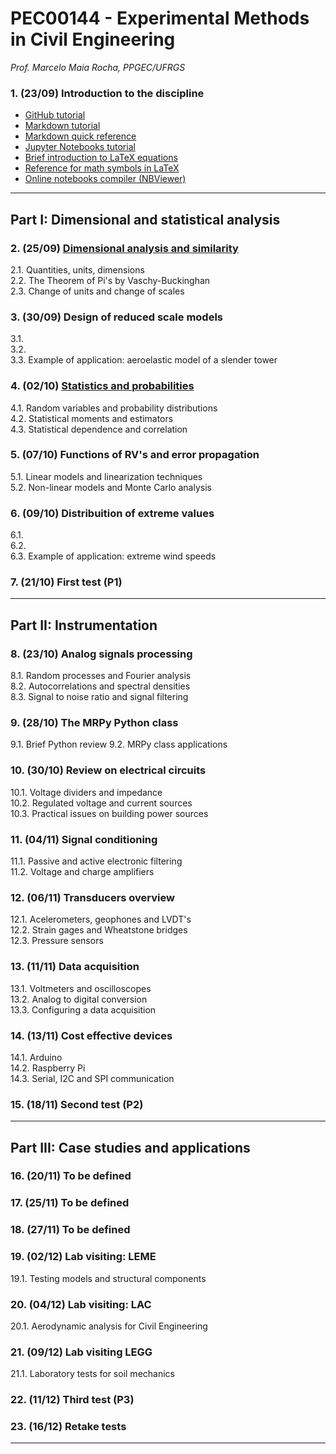 #  PEC00144 - Experimental Methods in Civil Engineering

_Prof. Marcelo Maia Rocha, PPGEC/UFRGS_

###  1. (23/09) Introduction to the discipline

* [GitHub tutorial](https://guides.github.com/activities/hello-world/)
* [Markdown tutorial](https://www.markdowntutorial.com/)
* [Markdown quick reference](https://en.support.wordpress.com/markdown-quick-reference/)
* [Jupyter Notebooks tutorial](https://www.dataquest.io/blog/jupyter-notebook-tutorial/)
* [Brief introduction to LaTeX equations](https://www.latex-tutorial.com/tutorials/amsmath/) 
* [Reference for math symbols in LaTeX](https://www.latex-tutorial.com/symbols/math-symbols/)
* [Online notebooks compiler (NBViewer)](https://nbviewer.jupyter.org/)

---

## Part I: Dimensional and statistical analysis

###  2. (25/09) [Dimensional analysis and similarity](https://nbviewer.jupyter.org/github/mmaiarocha/PEC00144/blob/master/1_Dimensional_Analysis.ipynb)
2.1. Quantities, units, dimensions   
2.2. The Theorem of Pi's by Vaschy-Buckinghan   
2.3. Change of units and change of scales   

###  3. (30/09) Design of reduced scale models
3.1.   
3.2.   
3.3. Example of application: aeroelastic model of a slender tower   

###  4. (02/10) [Statistics and probabilities](https://nbviewer.jupyter.org/github/mmaiarocha/PEC00144/blob/master/1_Statistical_Analysis.ipynb)
4.1. Random variables and probability distributions   
4.2. Statistical moments and estimators   
4.3. Statistical dependence and correlation   

###  5. (07/10) Functions of RV's and error propagation
5.1. Linear models and linearization techniques   
5.2. Non-linear models and Monte Carlo analysis   

###  6. (09/10) Distribuition of extreme values  
6.1.    
6.2.   
6.3. Example of application: extreme wind speeds   

###  7. (21/10) First test (P1) 

---

## Part II: Instrumentation

###  8. (23/10) Analog signals processing   
8.1. Random processes and Fourier analysis   
8.2. Autocorrelations and spectral densities   
8.3. Signal to noise ratio and signal filtering   

###  9. (28/10) The MRPy Python class   
9.1. Brief Python review
9.2. MRPy class applications

### 10. (30/10) Review on electrical circuits  
10.1. Voltage dividers and impedance   
10.2. Regulated voltage and current sources   
10.3. Practical issues on building power sources

### 11. (04/11) Signal conditioning 
11.1. Passive and active electronic filtering   
11.2. Voltage and charge amplifiers   

### 12. (06/11) Transducers overview
12.1. Acelerometers, geophones and LVDT's   
12.2. Strain gages and Wheatstone bridges   
12.3. Pressure sensors   

### 13. (11/11) Data acquisition 
13.1. Voltmeters and oscilloscopes   
13.2. Analog to digital conversion   
13.3. Configuring a data acquisition  

### 14. (13/11) Cost effective devices   
14.1. Arduino   
14.2. Raspberry Pi   
14.3. Serial, I2C and SPI communication   

### 15. (18/11) Second test (P2)   

---

## Part III: Case studies and applications

### 16. (20/11) To be defined

### 17. (25/11) To be defined

### 18. (27/11) To be defined

### 19. (02/12) Lab visiting: LEME
19.1. Testing models and structural components  

### 20. (04/12) Lab visiting: LAC   
20.1. Aerodynamic analysis for Civil Engineering   

### 21. (09/12) Lab visiting LEGG  
21.1. Laboratory tests for soil mechanics   

### 22. (11/12) Third test (P3) 

### 23. (16/12) Retake tests

---


